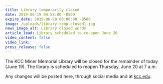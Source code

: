 ```yaml
---
title: Library temporarily closed
date: 2019-06-19 04:58:00 -0500
expire_date: 2019-06-20 00:00:00 -0500
image: /uploads/library-temp-closed1.jpg
news_image_alt: Library closed words
article_lead: Library scheduled to re-open June 20
video_content: false
video_link:
press_release: false
---
```


The KCC Miner Memorial Library will be closed for the remainder of today (June 19). The library is scheduled to reopen Thursday, June 20 at 7 a.m.

Any changes will be posted here, through social media and at&nbsp;[kcc.edu](http://www.kcc.edu).&nbsp;